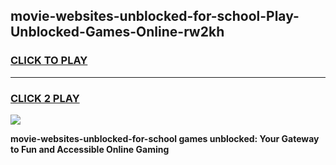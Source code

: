 
## movie-websites-unblocked-for-school-Play-Unblocked-Games-Online-rw2kh
<h3>
<a href="https://premium76.site?title=movie-websites-unblocked-for-school&ref=25A">CLICK TO PLAY</a></h3>
<hr>

<h3>
<a href="https://premium76.site?title=movie-websites-unblocked-for-school&ref=25A">CLICK 2 PLAY</a>
  
</h3>

<a href="https://premium76.site?title=movie-websites-unblocked-for-school&ref=25A"><img src="https://clearcache.store/games.png"></a>


**movie-websites-unblocked-for-school games unblocked: Your Gateway to Fun and Accessible Online Gaming**
